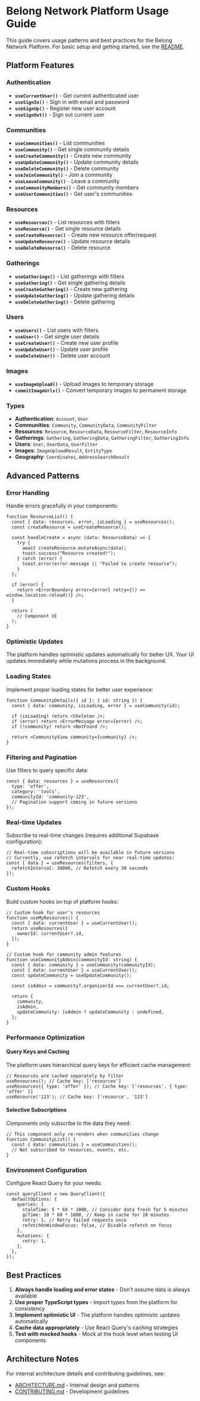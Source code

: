 # Belong Network Platform Usage Guide

This guide covers usage patterns and best practices for the Belong Network Platform. For basic setup and getting started, see the [README](./README.md).

## Platform Features

### Authentication

- **`useCurrentUser()`** - Get current authenticated user
- **`useSignIn()`** - Sign in with email and password
- **`useSignUp()`** - Register new user account
- **`useSignOut()`** - Sign out current user

### Communities

- **`useCommunities()`** - List communities
- **`useCommunity()`** - Get single community details
- **`useCreateCommunity()`** - Create new community
- **`useUpdateCommunity()`** - Update community details
- **`useDeleteCommunity()`** - Delete community
- **`useJoinCommunity()`** - Join a community
- **`useLeaveCommunity()`** - Leave a community
- **`useCommunityMembers()`** - Get community members
- **`useUserCommunities()`** - Get user's communities

### Resources

- **`useResources()`** - List resources with filters
- **`useResource()`** - Get single resource details
- **`useCreateResource()`** - Create new resource offer/request
- **`useUpdateResource()`** - Update resource details
- **`useDeleteResource()`** - Delete resource

### Gatherings

- **`useGatherings()`** - List gatherings with filters
- **`useGathering()`** - Get single gathering details
- **`useCreateGathering()`** - Create new gathering
- **`useUpdateGathering()`** - Update gathering details
- **`useDeleteGathering()`** - Delete gathering

### Users

- **`useUsers()`** - List users with filters
- **`useUser()`** - Get single user details
- **`useCreateUser()`** - Create new user profile
- **`useUpdateUser()`** - Update user profile
- **`useDeleteUser()`** - Delete user account

### Images

- **`useImageUpload()`** - Upload images to temporary storage
- **`commitImageUrls()`** - Convert temporary images to permanent storage

### Types

- **Authentication**: `Account`, `User`
- **Communities**: `Community`, `CommunityData`, `CommunityFilter`
- **Resources**: `Resource`, `ResourceData`, `ResourceFilter`, `ResourceInfo`
- **Gatherings**: `Gathering`, `GatheringData`, `GatheringFilter`, `GatheringInfo`
- **Users**: `User`, `UserData`, `UserFilter`
- **Images**: `ImageUploadResult`, `EntityType`
- **Geography**: `Coordinates`, `AddressSearchResult`

## Advanced Patterns

### Error Handling

Handle errors gracefully in your components:

```tsx
function ResourceList() {
  const { data: resources, error, isLoading } = useResources();
  const createResource = useCreateResource();

  const handleCreate = async (data: ResourceData) => {
    try {
      await createResource.mutateAsync(data);
      toast.success("Resource created!");
    } catch (error) {
      toast.error(error.message || "Failed to create resource");
    }
  };

  if (error) {
    return <ErrorBoundary error={error} retry={() => window.location.reload()} />;
  }

  return (
    // Component UI
  );
}
```

### Optimistic Updates

The platform handles optimistic updates automatically for better UX. Your UI updates immediately while mutations process in the background.

### Loading States

Implement proper loading states for better user experience:

```tsx
function CommunityDetails({ id }: { id: string }) {
  const { data: community, isLoading, error } = useCommunity(id);

  if (isLoading) return <Skeleton />;
  if (error) return <ErrorMessage error={error} />;
  if (!community) return <NotFound />;

  return <CommunityView community={community} />;
}
```

### Filtering and Pagination

Use filters to query specific data:

```tsx
const { data: resources } = useResources({
  type: 'offer',
  category: 'tools',
  communityId: 'community-123',
  // Pagination support coming in future versions
});
```

### Real-time Updates

Subscribe to real-time changes (requires additional Supabase configuration):

```tsx
// Real-time subscriptions will be available in future versions
// Currently, use refetch intervals for near real-time updates:
const { data } = useResources(filters, {
  refetchInterval: 30000, // Refetch every 30 seconds
});
```

### Custom Hooks

Build custom hooks on top of platform hooks:

```tsx
// Custom hook for user's resources
function useMyResources() {
  const { data: currentUser } = useCurrentUser();
  return useResources({
    ownerId: currentUser?.id,
  });
}

// Custom hook for community admin features
function useCommunityAdmin(communityId: string) {
  const { data: community } = useCommunity(communityId);
  const { data: currentUser } = useCurrentUser();
  const updateCommunity = useUpdateCommunity();

  const isAdmin = community?.organizerId === currentUser?.id;

  return {
    community,
    isAdmin,
    updateCommunity: isAdmin ? updateCommunity : undefined,
  };
}
```

### Performance Optimization

#### Query Keys and Caching

The platform uses hierarchical query keys for efficient cache management:

```tsx
// Resources are cached separately by filter
useResources(); // Cache key: ['resources']
useResources({ type: 'offer' }); // Cache key: ['resources', { type: 'offer' }]
useResource('123'); // Cache key: ['resource', '123']
```

#### Selective Subscriptions

Components only subscribe to the data they need:

```tsx
// This component only re-renders when communities change
function CommunityList() {
  const { data: communities } = useCommunities();
  // Not subscribed to resources, events, etc.
}
```

### Environment Configuration

Configure React Query for your needs:

```tsx
const queryClient = new QueryClient({
  defaultOptions: {
    queries: {
      staleTime: 5 * 60 * 1000, // Consider data fresh for 5 minutes
      gcTime: 10 * 60 * 1000, // Keep in cache for 10 minutes
      retry: 1, // Retry failed requests once
      refetchOnWindowFocus: false, // Disable refetch on focus
    },
    mutations: {
      retry: 1,
    },
  },
});
```

## Best Practices

1. **Always handle loading and error states** - Don't assume data is always available
2. **Use proper TypeScript types** - Import types from the platform for consistency
3. **Implement optimistic UI** - The platform handles optimistic updates automatically
4. **Cache data appropriately** - Use React Query's caching strategies
5. **Test with mocked hooks** - Mock at the hook level when testing UI components

## Architecture Notes

For internal architecture details and contributing guidelines, see:

- [ARCHITECTURE.md](./ARCHITECTURE.md) - Internal design and patterns
- [CONTRIBUTING.md](./CONTRIBUTING.md) - Development guidelines
